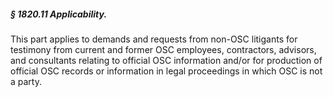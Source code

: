 ##### § 1820.11 Applicability. #####

This part applies to demands and requests from non-OSC litigants for testimony from current and former OSC employees, contractors, advisors, and consultants relating to official OSC information and/or for production of official OSC records or information in legal proceedings in which OSC is not a party.